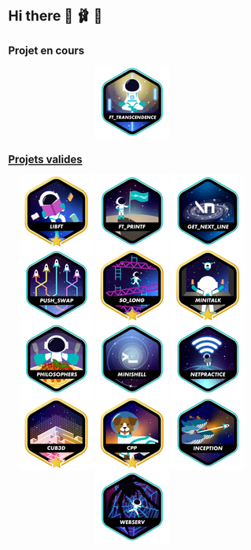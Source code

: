 # Hi there 🌷 🩰 🌸 

## Projet en cours

<p align="center"width="100%">
  <a href="https://github.com/Naphiye/transcendance">
<img src="https://github.com/Naphiye/Naphiye/blob/main/ft_transcendencee.png" align="center"></img></a><a href="url">  
</p>

## Projets valides

<p align="center"width="100%">
<a href="https://github.com/Naphiye/libft">
<img src="https://github.com/Naphiye/libft/blob/main/libftm.png" align="center"></img></a>
<a href="https://github.com/Naphiye/printf">
<img src="https://github.com/Naphiye/printf/blob/main/ft_printfe.png" align="center"></img></a>
  <a href="https://github.com/Naphiye/GetNextLine/tree/main">
<img src="https://github.com/Naphiye/GetNextLine/blob/main/get_next_linee.png" align="center"></img></a>
  <a href="https://github.com/Naphiye/push_swap">
<img src="https://github.com/Naphiye/push_swap/blob/main/push_swape.png" align="center"></img></a>
  <a href="https://github.com/Naphiye/so_long">
<img src="https://github.com/Naphiye/so_long/blob/main/so_longm.png" align="center"></img></a>
  <a href="https://github.com/Naphiye/minitalk/tree/main">
<img src="https://github.com/Naphiye/minitalk/blob/main/minitalkm.png" align="center"></img></a>
  <a href="https://github.com/Naphiye/philosophers/tree/main">
<img src="https://github.com/Naphiye/philosophers/blob/main/philosopherse.png" align="center"></img></a> 
  <a href="https://github.com/Naphiye/Minishell/tree/main">
<img src="https://github.com/Naphiye/Minishell/blob/main/minishelle.png" align="center"></img></a>
  <a href="url"> 
  <a href="https://github.com/Naphiye/NetPractice">
<img src="https://github.com/Naphiye/Naphiye/blob/main/netpracticee.png" align="center"></img></a> 
  <a href="url">  
  <a href="https://github.com/Naphiye/Cub3D">
<img src="https://github.com/Naphiye/Naphiye/blob/main/cub3dm.png" align="center"></img></a>
  <a href="url">  
  <a href="https://github.com/Naphiye/cpp">
<img src="https://github.com/Naphiye/Naphiye/blob/main/cppm.png" align="center"></img></a>
  <a href="url">  
  <a href="https://github.com/Naphiye/inception">
<img src="https://github.com/Naphiye/Naphiye/blob/main/inceptione.png" align="center"></img></a>
  <a href="url">  
  <a href="https://github.com/Naphiye/Webserv">
<img src="https://github.com/Naphiye/Naphiye/blob/main/webserve.png" align="center"></img></a>
</p>
